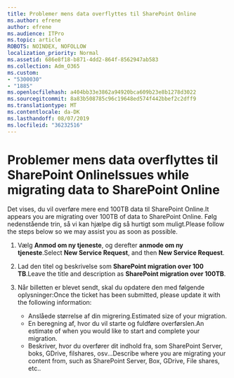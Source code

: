 ```yaml
---
title: Problemer mens data overflyttes til SharePoint Online
ms.author: efrene
author: efrene
ms.audience: ITPro
ms.topic: article
ROBOTS: NOINDEX, NOFOLLOW
localization_priority: Normal
ms.assetid: 686e8f18-b871-4dd2-864f-8562947ab583
ms.collection: Adm_O365
ms.custom:
- "5300030"
- "1885"
ms.openlocfilehash: a404bb33e3862a94920bca609b23e8b1278d3022
ms.sourcegitcommit: 8a83b508785c96c19648ed574f442bbef2c2dff9
ms.translationtype: MT
ms.contentlocale: da-DK
ms.lasthandoff: 08/07/2019
ms.locfileid: "36232516"
---
```

# <a name="issues-while-migrating-data-to-sharepoint-online"></a><span data-ttu-id="b9d71-102">Problemer mens data overflyttes til SharePoint Online</span><span class="sxs-lookup"><span data-stu-id="b9d71-102">Issues while migrating data to SharePoint Online</span></span>

<span data-ttu-id="b9d71-103">Det vises, du vil overføre mere end 100TB data til SharePoint Online.</span><span class="sxs-lookup"><span data-stu-id="b9d71-103">It appears you are migrating over 100TB of data to SharePoint Online.</span></span> <span data-ttu-id="b9d71-104">Følg nedenstående trin, så vi kan hjælpe dig så hurtigt som muligt.</span><span class="sxs-lookup"><span data-stu-id="b9d71-104">Please follow the steps below so we may assist you as soon as possible.</span></span> 

1. <span data-ttu-id="b9d71-105">Vælg **Anmod om ny tjeneste**, og derefter **anmode om ny tjeneste**.</span><span class="sxs-lookup"><span data-stu-id="b9d71-105">Select **New Service Request**, and then **New Service Request**.</span></span> 
2. <span data-ttu-id="b9d71-106">Lad den titel og beskrivelse som **SharePoint migration over 100 TB**.</span><span class="sxs-lookup"><span data-stu-id="b9d71-106">Leave the title and description as **SharePoint migration over 100TB**.</span></span>
3. <span data-ttu-id="b9d71-107">Når billetten er blevet sendt, skal du opdatere den med følgende oplysninger:</span><span class="sxs-lookup"><span data-stu-id="b9d71-107">Once the ticket has been submitted, please update it with the following information:</span></span> 

    - <span data-ttu-id="b9d71-108">Anslåede størrelse af din migrering.</span><span class="sxs-lookup"><span data-stu-id="b9d71-108">Estimated size of your migration.</span></span>
    - <span data-ttu-id="b9d71-109">En beregning af, hvor du vil starte og fuldføre overførslen.</span><span class="sxs-lookup"><span data-stu-id="b9d71-109">An estimate of when you would like to start and complete your migration.</span></span>
    - <span data-ttu-id="b9d71-110">Beskriver, hvor du overfører dit indhold fra, som SharePoint Server, boks, GDrive, filshares, osv...</span><span class="sxs-lookup"><span data-stu-id="b9d71-110">Describe where you are migrating your content from, such as SharePoint Server, Box, GDrive, File shares, etc..</span></span>


  

